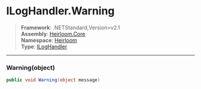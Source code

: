 # ILogHandler.Warning

> **Framework**: .NETStandard,Version=v2.1  
> **Assembly**: [Heirloom.Core][0]  
> **Namespace**: [Heirloom][0]  
> **Type**: [ILogHandler][1]  

--------------------------------------------------------------------------------

### Warning(object)

```cs
public void Warning(object message)
```

[0]: ..\Heirloom.Core.md
[1]: Heirloom.ILogHandler.md
